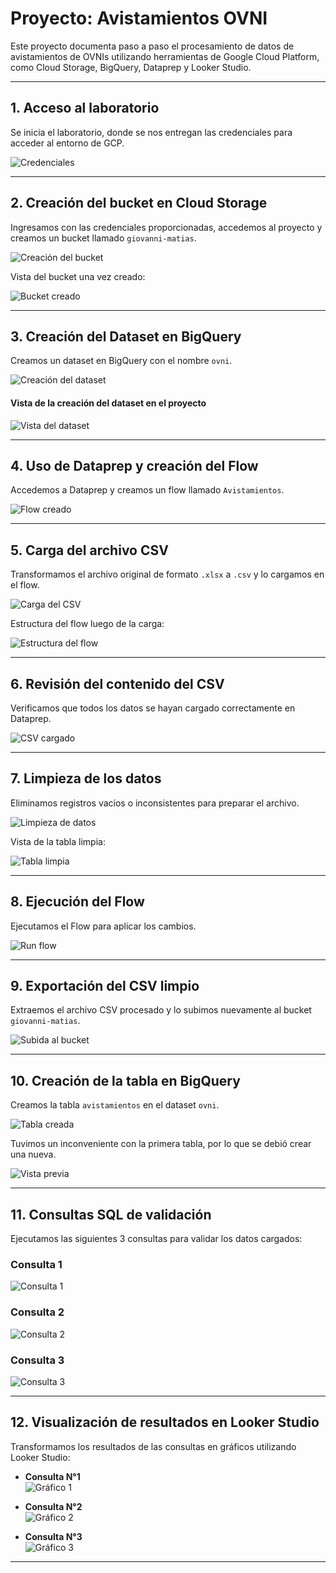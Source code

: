 # Proyecto: Avistamientos OVNI

Este proyecto documenta paso a paso el procesamiento de datos de avistamientos de OVNIs utilizando herramientas de Google Cloud Platform, como Cloud Storage, BigQuery, Dataprep y Looker Studio.

---

## 1. Acceso al laboratorio

Se inicia el laboratorio, donde se nos entregan las credenciales para acceder al entorno de GCP.

![Credenciales](https://github.com/user-attachments/assets/b91f10f5-c15e-4695-80d4-c342764a68b0)

---

## 2. Creación del bucket en Cloud Storage

Ingresamos con las credenciales proporcionadas, accedemos al proyecto y creamos un bucket llamado `giovanni-matias`.

![Creación del bucket](https://github.com/user-attachments/assets/ce678bb2-45d4-4f09-9669-c239d2a8cc60)

Vista del bucket una vez creado:

![Bucket creado](https://github.com/user-attachments/assets/3d81eea6-6e40-4853-97b2-133b1c895430)

---

## 3. Creación del Dataset en BigQuery

Creamos un dataset en BigQuery con el nombre `ovni`.

![Creación del dataset](https://github.com/user-attachments/assets/a2a05a2e-0f12-48ab-a506-92a4ddc301ec)

#### Vista de la creación del dataset en el proyecto
![Vista del dataset](https://github.com/user-attachments/assets/3590bc07-0962-4c5f-8e8d-c8fda5073ef4)


---

## 4. Uso de Dataprep y creación del Flow

Accedemos a Dataprep y creamos un flow llamado `Avistamientos`.

![Flow creado](https://github.com/user-attachments/assets/2d8b062a-6b09-4040-87df-f1144cf2f719)

---

## 5. Carga del archivo CSV

Transformamos el archivo original de formato `.xlsx` a `.csv` y lo cargamos en el flow.

![Carga del CSV](https://github.com/user-attachments/assets/c9a7af8c-92af-4367-9e96-757f50e46d44)

Estructura del flow luego de la carga:

![Estructura del flow](https://github.com/user-attachments/assets/889f3269-d9e0-4331-9886-b89607800e87)

---

## 6. Revisión del contenido del CSV

Verificamos que todos los datos se hayan cargado correctamente en Dataprep.

![CSV cargado](https://github.com/user-attachments/assets/64a96e0f-cccf-4e64-be4b-d7a83fdb8d23)

---

## 7. Limpieza de los datos

Eliminamos registros vacíos o inconsistentes para preparar el archivo.

![Limpieza de datos](https://github.com/user-attachments/assets/60d9313c-87f3-443c-ac98-60a848daea16)

Vista de la tabla limpia:

![Tabla limpia](https://github.com/user-attachments/assets/9fc4cb6a-3dde-40c3-8b5b-36d45f5a8b98)

---

## 8. Ejecución del Flow

Ejecutamos el Flow para aplicar los cambios.

![Run flow](https://github.com/user-attachments/assets/9c049603-c275-4644-a6f0-9240dcb094b8)

---

## 9. Exportación del CSV limpio

Extraemos el archivo CSV procesado y lo subimos nuevamente al bucket `giovanni-matias`.

![Subida al bucket](https://github.com/user-attachments/assets/eac7becb-2751-4ff7-b7d3-c7d780e7ab36)

---

## 10. Creación de la tabla en BigQuery

Creamos la tabla `avistamientos` en el dataset `ovni`.

![Tabla creada](https://github.com/user-attachments/assets/1e46bd2f-6d48-433f-a085-552db39c1018)

Tuvimos un inconveniente con la primera tabla, por lo que se debió crear una nueva.

![Vista previa](https://github.com/user-attachments/assets/e135b4ad-af57-4c4f-9541-7dae55ac0455)

---

## 11. Consultas SQL de validación

Ejecutamos las siguientes 3 consultas para validar los datos cargados:

### Consulta 1  
![Consulta 1](https://github.com/user-attachments/assets/4b1a364c-6cdd-4a25-af6e-f63ecc3d0d42)

### Consulta 2  
![Consulta 2](https://github.com/user-attachments/assets/ad169881-b921-4b4c-820c-ad5c1fceb79d)

### Consulta 3  
![Consulta 3](https://github.com/user-attachments/assets/112dfe9b-1137-4d7a-bdd1-15dcd11ee72c)

---

## 12. Visualización de resultados en Looker Studio

Transformamos los resultados de las consultas en gráficos utilizando Looker Studio:

- **Consulta N°1**  
  ![Gráfico 1](https://github.com/user-attachments/assets/a00c7d12-fbd6-462e-906c-9761f0d41b13)

- **Consulta N°2**  
  ![Gráfico 2](https://github.com/user-attachments/assets/a98acdc7-0899-4da0-984a-97e9e076335b)

- **Consulta N°3**  
  ![Gráfico 3](https://github.com/user-attachments/assets/ff761e12-19b8-4519-95d7-91e14256e324)

---






   
